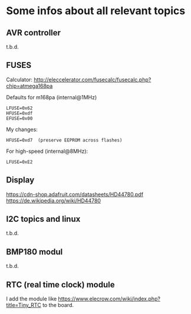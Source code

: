 Some infos about all relevant topics
====================================


AVR controller
--------------

t.b.d.


FUSES
-----

Calculator: http://eleccelerator.com/fusecalc/fusecalc.php?chip=atmega168pa

Defaults for m168pa (internal@1MHz)

	LFUSE=0x62
	HFUSE=0xdf
	EFUSE=0x00

My changes:

	HFUSE=0xd7  (preserve EEPROM across flashes)

For high-speed (internal@8MHz):

	LFUSE=0xE2


Display
-------

https://cdn-shop.adafruit.com/datasheets/HD44780.pdf
https://de.wikipedia.org/wiki/HD44780



I2C topics and linux
--------------------

t.b.d.


BMP180 modul
------------

t.b.d.


RTC (real time clock) module
----------------------------

I add the module like https://www.elecrow.com/wiki/index.php?title=Tiny_RTC to the board.
